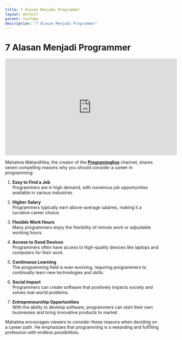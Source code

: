 ```yaml
---
title: 7 Alasan Menjadi Programmer
layout: default
parent: YouTube
description: "7 Alasan Menjadi Programmer"
---
```


# 7 Alasan Menjadi Programmer

<iframe width="560" height="315" src="https://www.youtube.com/embed/0Swsgo3uMiU?si=9Q-lma8yPhUVegt5" title="YouTube video player" frameborder="0" allow="accelerometer; autoplay; clipboard-write; encrypted-media; gyroscope; picture-in-picture; web-share" referrerpolicy="strict-origin-when-cross-origin" allowfullscreen></iframe>

Mahatma Mahardhika, the creator of the **[Programinglive](https://programinglive.com)** channel, shares seven compelling reasons why you should consider a career in programming:

1. **Easy to Find a Job**  
   Programmers are in high demand, with numerous job opportunities available in various industries.

2. **Higher Salary**  
   Programmers typically earn above-average salaries, making it a lucrative career choice.

3. **Flexible Work Hours**  
   Many programmers enjoy the flexibility of remote work or adjustable working hours.

4. **Access to Good Devices**  
   Programmers often have access to high-quality devices like laptops and computers for their work.

5. **Continuous Learning**  
   The programming field is ever-evolving, requiring programmers to continually learn new technologies and skills.

6. **Social Impact**  
   Programmers can create software that positively impacts society and solves real-world problems.

7. **Entrepreneurship Opportunities**  
   With the ability to develop software, programmers can start their own businesses and bring innovative products to market.

Mahatma encourages viewers to consider these reasons when deciding on a career path. He emphasizes that programming is a rewarding and fulfilling profession with endless possibilities.
